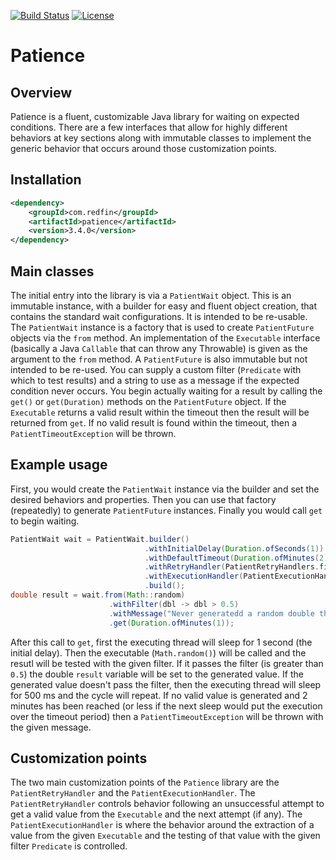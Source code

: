 [![Build Status](https://travis-ci.org/redfin/patience.svg?branch=master)](https://travis-ci.org/redfin/patience)
[![License](http://img.shields.io/:license-apache-brightgreen.svg)](http://www.apache.org/licenses/LICENSE-2.0.html)

# Patience

## Overview

Patience is a fluent, customizable Java library for waiting on expected conditions.
There are a few interfaces that allow for highly different behaviors at key
sections along with immutable classes to implement the generic behavior that
occurs around those customization points.

## Installation

```xml
<dependency>
    <groupId>com.redfin</groupId>
    <artifactId>patience</artifactId>
    <version>3.4.0</version>
</dependency>
```

## Main classes

The initial entry into the library is via a `PatientWait` object.
This is an immutable instance, with a builder for easy and fluent object creation,
 that contains the standard wait configurations.
It is intended to be re-usable.
The `PatientWait` instance is a factory that is used to create `PatientFuture` objects via the `from` method.
An implementation of the `Executable` interface (basically a Java `Callable` that can throw any Throwable) is given
 as the argument to the `from` method.
A `PatientFuture` is also immutable but not intended to be re-used.
You can supply a custom filter (`Predicate` with which to test results) and a string to use as a message
 if the expected condition never occurs.
You begin actually waiting for a result by calling the `get()` or `get(Duration)` methods on the `PatientFuture` object.
If the `Executable` returns a valid result within the timeout then the result will be returned from `get`.
If no valid result is found within the timeout, then a `PatientTimeoutException` will be thrown.

## Example usage

First, you would create the `PatientWait` instance via the builder and set the desired behaviors and properties.
Then you can use that factory (repeatedly) to generate `PatientFuture` instances.
Finally you would call `get` to begin waiting.

```java
PatientWait wait = PatientWait.builder()
                              .withInitialDelay(Duration.ofSeconds(1))
                              .withDefaultTimeout(Duration.ofMinutes(2))
                              .withRetryHandler(PatientRetryHandlers.fixedDelay(Duration.ofMillis(500)))
                              .withExecutionHandler(PatientExecutionHandlers.simple())
                              .build();
double result = wait.from(Math::random)
                      .withFilter(dbl -> dbl > 0.5)
                      .withMessage("Never generatedd a random double that was greater than 0.5")
                      .get(Duration.ofMinutes(1));
```

After this call to `get`, first the executing thread will sleep for 1 second (the initial delay).
Then the executable (`Math.random()`) will be called and the resutl will be tested with the given filter.
If it passes the filter (is greater than `0.5`) the double `result` variable will be set to the generated value.
If the generated value doesn't pass the filter, then the executing thread will sleep for 500 ms and the cycle will repeat.
If no valid value is generated and 2 minutes has been reached (or less if the next sleep would put the execution over the timeout period)
 then a `PatientTimeoutException` will be thrown with the given message.

## Customization points

The two main customization points of the `Patience` library are the `PatientRetryHandler` and the `PatientExecutionHandler`.
The `PatientRetryHandler` controls behavior following an unsuccessful attempt to get a valid value from the `Executable` and the
 next attempt (if any).
The `PatientExecutionHandler` is where the behavior around the extraction of a value from the given `Executable` and the
testing of that value with the given filter `Predicate` is controlled.
